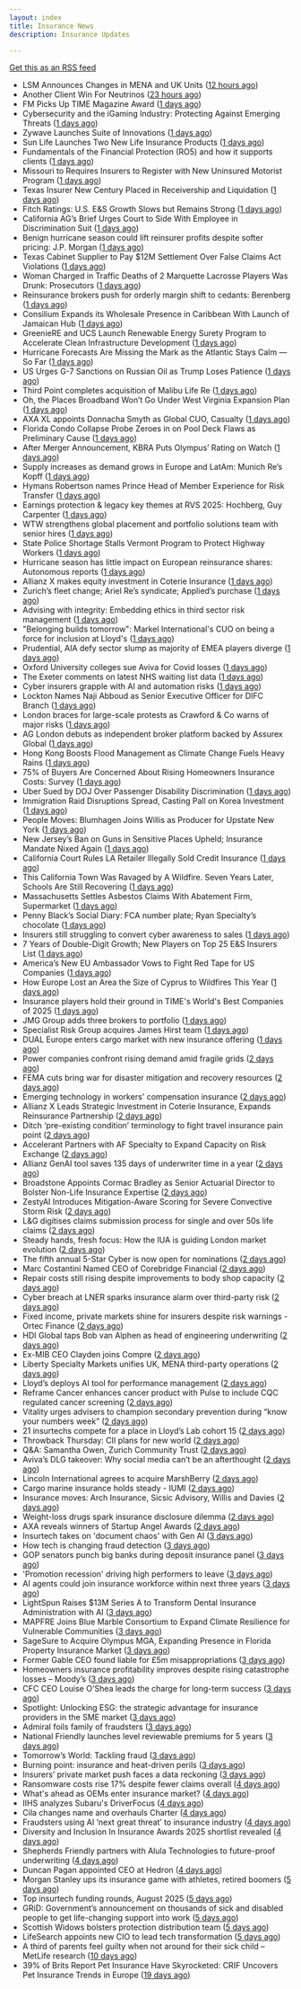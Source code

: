 ```yaml
---
layout: index
title: Insurance News
description: Insurance Updates

---
```


[Get this as an RSS feed](/insurance.rss)

<!-- news_marker starts -->
- LSM Announces Changes in MENA and UK Units ([12 hours ago](https://insurance-edge.net/2025/09/13/lsm-announces-changes-in-mena-and-uk-units/))
- Another Client Win For Neutrinos ([23 hours ago](https://insurance-edge.net/2025/09/12/another-client-win-for-neutrinos/))
- FM Picks Up TIME Magazine Award ([1 days ago](https://insurance-edge.net/2025/09/12/fm-picks-up-time-magazine-award/))
- Cybersecurity and the iGaming Industry: Protecting Against Emerging Threats ([1 days ago](https://insurance-edge.net/2025/09/12/cybersecurity-and-the-igaming-industry-protecting-against-emerging-threats/))
- Zywave Launches Suite of Innovations ([1 days ago](https://insurance-edge.net/2025/09/12/zywave-launches-suite-of-innovations/))
- Sun Life Launches Two New Life Insurance Products ([1 days ago](https://insurance-edge.net/2025/09/12/sun-life-launches-two-new-life-insurance-products/))
- Fundamentals of the Financial Protection (RO5) and how it supports clients ([1 days ago](https://www.insurancebusinessmag.com/uk/guides/fundamentals-of-the-financial-protection-ro5-and-how-it-supports-clients-549550.aspx))
- Missouri to Requires Insurers to Register with New Uninsured Motorist Program ([1 days ago](https://www.insurancejournal.com/news/midwest/2025/09/12/839036.htm))
- Texas Insurer New Century Placed in Receivership and Liquidation ([1 days ago](https://www.insurancejournal.com/news/southcentral/2025/09/12/839025.htm))
- Fitch Ratings: U.S. E&S Growth Slows but Remains Strong ([1 days ago](https://www.insurancejournal.com/news/national/2025/09/12/839020.htm))
- California AG’s Brief Urges Court to Side With Employee in Discrimination Suit ([1 days ago](https://www.insurancejournal.com/news/west/2025/09/12/839029.htm))
- Benign hurricane season could lift reinsurer profits despite softer pricing: J.P. Morgan ([1 days ago](https://www.reinsurancene.ws/benign-hurricane-season-could-lift-reinsurer-profits-despite-softer-pricing-j-p-morgan/))
- Texas Cabinet Supplier to Pay $12M Settlement Over False Claims Act Violations ([1 days ago](https://www.insurancejournal.com/news/southcentral/2025/09/12/839021.htm))
- Woman Charged in Traffic Deaths of 2 Marquette Lacrosse Players Was Drunk: Prosecutors ([1 days ago](https://www.insurancejournal.com/news/midwest/2025/09/12/839016.htm))
- Reinsurance brokers push for orderly margin shift to cedants: Berenberg ([1 days ago](https://www.reinsurancene.ws/reinsurance-brokers-push-for-orderly-margin-shift-to-cedants-berenberg/))
- Consilium Expands its Wholesale Presence in Caribbean With Launch of Jamaican Hub ([1 days ago](https://www.insurancejournal.com/news/international/2025/09/12/839003.htm))
- GreenieRE and UCS Launch Renewable Energy Surety Program to Accelerate Clean Infrastructure Development ([1 days ago](https://www.insurtechinsights.com/greeniere-and-ucs-launch-renewable-energy-surety-program-to-accelerate-clean-infrastructure-development/))
- Hurricane Forecasts Are Missing the Mark as the Atlantic Stays Calm — So Far ([1 days ago](https://www.insurancejournal.com/news/national/2025/09/12/838942.htm))
- US Urges G-7 Sanctions on Russian Oil as Trump Loses Patience ([1 days ago](https://www.insurancejournal.com/news/international/2025/09/12/838975.htm))
- Third Point completes acquisition of Malibu Life Re ([1 days ago](https://www.reinsurancene.ws/third-point-completes-acquisition-of-malibu-life-re/))
- Oh, the Places Broadband Won’t Go Under West Virginia Expansion Plan ([1 days ago](https://www.insurancejournal.com/news/southeast/2025/09/12/838989.htm))
- AXA XL appoints Donnacha Smyth as Global CUO, Casualty ([1 days ago](https://www.reinsurancene.ws/axa-xl-appoints-donnacha-smyth-as-global-cuo-casualty/))
- Florida Condo Collapse Probe Zeroes in on Pool Deck Flaws as Preliminary Cause ([1 days ago](https://www.insurancejournal.com/news/southeast/2025/09/12/838986.htm))
- After Merger Announcement, KBRA Puts Olympus’ Rating on Watch ([1 days ago](https://www.insurancejournal.com/news/southeast/2025/09/12/838981.htm))
- Supply increases as demand grows in Europe and LatAm: Munich Re’s Kopff ([1 days ago](https://www.reinsurancene.ws/supply-increases-as-demand-grows-in-europe-and-latam-munich-res-kopff/))
- Hymans Robertson names Prince Head of Member Experience for Risk Transfer ([1 days ago](https://www.reinsurancene.ws/hymans-robertson-names-prince-head-of-member-experience-for-risk-transfer/))
- Earnings protection & legacy key themes at RVS 2025: Hochberg, Guy Carpenter ([1 days ago](https://www.reinsurancene.ws/earnings-protection-legacy-key-themes-at-rvs-2025-hochberg-guy-carpenter/))
- WTW strengthens global placement and portfolio solutions team with senior hires ([1 days ago](https://www.reinsurancene.ws/wtw-strengthens-global-placement-and-portfolio-solutions-team-with-senior-hires/))
- State Police Shortage Stalls Vermont Program to Protect Highway Workers ([1 days ago](https://www.insurancejournal.com/news/east/2025/09/12/838966.htm))
- Hurricane season has little impact on European reinsurance shares: Autonomous reports ([1 days ago](https://www.reinsurancene.ws/hurricane-season-has-little-impact-on-european-reinsurance-shares-autonomous-reports/))
- Allianz X makes equity investment in Coterie Insurance ([1 days ago](https://www.reinsurancene.ws/allianz-x-makes-equity-investment-in-coterie-insurance/))
- Zurich’s fleet change; Ariel Re’s syndicate; Applied’s purchase ([1 days ago](https://www.postonline.co.uk/news/7959004/zurich%E2%80%99s-fleet-change-ariel-re%E2%80%99s-syndicate-applied%E2%80%99s-purchase))
- Advising with integrity: Embedding ethics in third sector risk management ([1 days ago](https://www.insurancebusinessmag.com/uk/news/breaking-news/advising-with-integrity-embedding-ethics-in-third-sector-risk-management-549502.aspx))
- "Belonging builds tomorrow": Markel International's CUO on being a force for inclusion at Lloyd's ([1 days ago](https://www.insurancebusinessmag.com/uk/news/diversity-inclusion/belonging-builds-tomorrow-markel-internationals-cuo-on-being-a-force-for-inclusion-at-lloyds-549345.aspx))
- Prudential, AIA defy sector slump as majority of EMEA players diverge ([1 days ago](https://www.insurancebusinessmag.com/uk/news/breaking-news/prudential-aia-defy-sector-slump-as-majority-of-emea-players-diverge-549496.aspx))
- Oxford University colleges sue Aviva for Covid losses ([1 days ago](https://www.postonline.co.uk/commercial/7959007/oxford-university-colleges-sue-aviva-for-covid-losses))
- The Exeter comments on latest NHS waiting list data ([1 days ago](https://ifamagazine.com/the-exeter-comments-on-latest-nhs-waiting-list-data/))
- Cyber insurers grapple with AI and automation risks ([1 days ago](https://www.postonline.co.uk/news/7959006/cyber-insurers-grapple-with-ai-and-automation-risks))
- Lockton Names Naji Abboud as Senior Executive Officer for DIFC Branch ([1 days ago](https://www.insurtechinsights.com/lockton-names-naji-abboud-as-senior-executive-officer-for-difc-branch/))
- London braces for large-scale protests as Crawford & Co warns of major risks ([1 days ago](https://www.insurancebusinessmag.com/uk/news/breaking-news/london-braces-for-largescale-protests-as-crawford-and-co-warns-of-major-risks-549478.aspx))
- AG London debuts as independent broker platform backed by Assurex Global ([1 days ago](https://www.insurancebusinessmag.com/uk/news/breaking-news/ag-london-debuts-as-independent-broker-platform-backed-by-assurex-global-549462.aspx))
- Hong Kong Boosts Flood Management as Climate Change Fuels Heavy Rains ([1 days ago](https://www.insurancejournal.com/news/international/2025/09/12/838950.htm))
- 75% of Buyers Are Concerned About Rising Homeowners Insurance Costs: Survey ([1 days ago](https://www.insurancejournal.com/news/national/2025/09/12/838913.htm))
- Uber Sued by DOJ Over Passenger Disability Discrimination ([1 days ago](https://www.insurancejournal.com/news/national/2025/09/12/838908.htm))
- Immigration Raid Disruptions Spread, Casting Pall on Korea Investment ([1 days ago](https://www.insurancejournal.com/news/international/2025/09/12/838925.htm))
- People Moves: Blumhagen Joins Willis as Producer for Upstate New York ([1 days ago](https://www.insurancejournal.com/news/east/2025/09/12/838880.htm))
- New Jersey’s Ban on Guns in Sensitive Places Upheld; Insurance Mandate Nixed Again ([1 days ago](https://www.insurancejournal.com/news/east/2025/09/12/838911.htm))
- California Court Rules LA Retailer Illegally Sold Credit Insurance ([1 days ago](https://www.insurancejournal.com/news/west/2025/09/12/838749.htm))
- This California Town Was Ravaged by A Wildfire. Seven Years Later, Schools Are Still Recovering ([1 days ago](https://www.insurancejournal.com/news/west/2025/09/12/838886.htm))
- Massachusetts Settles Asbestos Claims With Abatement Firm, Supermarket ([1 days ago](https://www.insurancejournal.com/news/east/2025/09/12/838885.htm))
- Penny Black’s Social Diary: FCA number plate; Ryan Specialty’s chocolate ([1 days ago](https://www.postonline.co.uk/people/7958860/penny-black%E2%80%99s-social-diary-fca-number-plate-ryan-specialty%E2%80%99s-chocolate))
- Insurers still struggling to convert cyber awareness to sales ([1 days ago](https://www.postonline.co.uk/broker/7958985/insurers-still-struggling-to-convert-cyber-awareness-to-sales))
- 7 Years of Double-Digit Growth; New Players on Top 25 E&S Insurers List ([1 days ago](https://www.insurancejournal.com/news/national/2025/09/12/838828.htm))
- America’s New EU Ambassador Vows to Fight Red Tape for US Companies ([1 days ago](https://www.insurancejournal.com/news/international/2025/09/12/838920.htm))
- How Europe Lost an Area the Size of Cyprus to Wildfires This Year ([1 days ago](https://www.insurancejournal.com/news/international/2025/09/12/838930.htm))
- Insurance players hold their ground in TIME's World's Best Companies of 2025 ([1 days ago](https://www.insurancebusinessmag.com/uk/news/breaking-news/insurance-players-hold-their-ground-in-times-worlds-best-companies-of-2025-549431.aspx))
- JMG Group adds three brokers to portfolio ([1 days ago](https://www.insurancebusinessmag.com/uk/news/mergers-acquisitions/jmg-group-adds-three-brokers-to-portfolio-549430.aspx))
- Specialist Risk Group acquires James Hirst team ([1 days ago](https://www.insurancebusinessmag.com/uk/news/mergers-acquisitions/specialist-risk-group-acquires-james-hirst-team-549429.aspx))
- DUAL Europe enters cargo market with new insurance offering ([1 days ago](https://www.insurancebusinessmag.com/uk/news/marine/dual-europe-enters-cargo-market-with-new-insurance-offering-549427.aspx))
- Power companies confront rising demand amid fragile grids ([2 days ago](https://www.insurancebusinessmag.com/uk/news/breaking-news/power-companies-confront-rising-demand-amid-fragile-grids-549405.aspx))
- FEMA cuts bring war for disaster mitigation and recovery resources ([2 days ago](https://www.dig-in.com/news/fema-cuts-bring-war-for-disaster-mitigation-resources))
- Emerging technology in workers' compensation insurance ([2 days ago](https://www.dig-in.com/podcast/emerging-technology-in-workers-compensation-insurance))
- Allianz X Leads Strategic Investment in Coterie Insurance, Expands Reinsurance Partnership ([2 days ago](https://www.insurtechinsights.com/allianz-x-leads-strategic-investment-in-coterie-insurance-expands-reinsurance-partnership/))
- Ditch ‘pre-existing condition’ terminology to fight travel insurance pain point ([2 days ago](https://www.postonline.co.uk/news/7958966/ditch-%E2%80%98pre-existing-condition%E2%80%99-terminology-to-fight-travel-insurance-pain-point))
- Accelerant Partners with AF Specialty to Expand Capacity on Risk Exchange ([2 days ago](https://www.insurtechinsights.com/accelerant-partners-with-af-specialty-to-expand-capacity-on-risk-exchange/))
- Allianz GenAI tool saves 135 days of underwriter time in a year ([2 days ago](https://www.postonline.co.uk/technology/7959005/allianz-genai-tool-saves-135-days-of-underwriter-time-in-a-year))
- Broadstone Appoints Cormac Bradley as Senior Actuarial Director to Bolster Non-Life Insurance Expertise ([2 days ago](https://www.insurtechinsights.com/broadstone-appoints-cormac-bradley-as-senior-actuarial-director-to-bolster-non-life-insurance-expertise/))
- ZestyAI Introduces Mitigation-Aware Scoring for Severe Convective Storm Risk ([2 days ago](https://www.insurtechinsights.com/zestyai-introduces-mitigation-aware-scoring-for-severe-convective-storm-risk/))
- L&G digitises claims submission process for single and over 50s life claims ([2 days ago](https://ifamagazine.com/lg-digitises-claims-submission-process-for-single-and-over-50s-life-claims/))
- Steady hands, fresh focus: How the IUA is guiding London market evolution ([2 days ago](https://www.insurancebusinessmag.com/uk/news/breaking-news/steady-hands-fresh-focus-how-the-iua-is-guiding-london-market-evolution-549328.aspx))
- The fifth annual 5-Star Cyber is now open for nominations ([2 days ago](https://www.insurancebusinessmag.com/uk/news/cyber/the-fifth-annual-5star-cyber-is-now-open-for-nominations-549327.aspx))
- Marc Costantini Named CEO of Corebridge Financial ([2 days ago](https://www.insurtechinsights.com/marc-costantini-named-ceo-of-corebridge-financial/))
- Repair costs still rising despite improvements to body shop capacity ([2 days ago](https://www.postonline.co.uk/news/7958986/repair-costs-still-rising-despite-improvements-to-body-shop-capacity))
- Cyber breach at LNER sparks insurance alarm over third-party risk ([2 days ago](https://www.insurancebusinessmag.com/uk/news/cyber/cyber-breach-at-lner-sparks-insurance-alarm-over-thirdparty-risk-549376.aspx))
- Fixed income, private markets shine for insurers despite risk warnings - Ortec Finance ([2 days ago](https://www.insurancebusinessmag.com/uk/news/breaking-news/fixed-income-private-markets-shine-for-insurers-despite-risk-warnings--ortec-finance-549319.aspx))
- HDI Global taps Bob van Alphen as head of engineering underwriting ([2 days ago](https://www.insurancebusinessmag.com/uk/news/construction-engineering/hdi-global-taps-bob-van-alphen-as-head-of-engineering-underwriting-549317.aspx))
- Ex-MIB CEO Clayden joins Compre ([2 days ago](https://www.postonline.co.uk/claims/7959003/ex-mib-ceo-clayden-joins-compre))
- Liberty Specialty Markets unifies UK, MENA third-party operations ([2 days ago](https://www.insurancebusinessmag.com/uk/news/breaking-news/liberty-specialty-markets-unifies-uk-mena-thirdparty-operations-549313.aspx))
- Lloyd’s deploys AI tool for performance management ([2 days ago](https://www.postonline.co.uk/technology/7958321/lloyd%E2%80%99s-deploys-ai-tool-for-performance-management))
- Reframe Cancer enhances cancer product with Pulse to include CQC regulated cancer screening ([2 days ago](https://ifamagazine.com/reframe-cancer-enhances-cancer-product-with-pulse-to-include-cqc-regulated-cancer-screening/))
- Vitality urges advisers to champion secondary prevention during “know your numbers week” ([2 days ago](https://ifamagazine.com/vitality-urges-advisers-to-champion-secondary-prevention-during-know-your-numbers-week/))
- 21 insurtechs compete for a place in Lloyd’s Lab cohort 15 ([2 days ago](https://www.postonline.co.uk/lloyd%E2%80%99slondon/7959000/21-insurtechs-compete-for-a-place-in-lloyd%E2%80%99s-lab-cohort-15))
- Throwback Thursday: CII plans for new world ([2 days ago](https://www.postonline.co.uk/people/7956765/throwback-thursday-cii-plans-for-new-world))
- Q&A: Samantha Owen, Zurich Community Trust ([2 days ago](https://www.postonline.co.uk/people/7958089/qa-samantha-owen-zurich-community-trust))
- Aviva’s DLG takeover: Why social media can’t be an afterthought ([2 days ago](https://www.postonline.co.uk/news/7958969/aviva%E2%80%99s-dlg-takeover-why-social-media-can%E2%80%99t-be-an-afterthought))
- Lincoln International agrees to acquire MarshBerry ([2 days ago](https://www.insurancebusinessmag.com/uk/news/mergers-acquisitions/lincoln-international-agrees-to-acquire-marshberry-549269.aspx))
- Cargo marine insurance holds steady - IUMI ([2 days ago](https://www.insurancebusinessmag.com/uk/news/marine/cargo-marine-insurance-holds-steady--iumi-549261.aspx))
- Insurance moves: Arch Insurance, Sicsic Advisory, Willis and Davies ([2 days ago](https://www.insurancebusinessmag.com/uk/news/breaking-news/insurance-moves-arch-insurance-sicsic-advisory-willis-and-davies-549260.aspx))
- Weight-loss drugs spark insurance disclosure dilemma ([2 days ago](https://www.insurancebusinessmag.com/uk/news/life-insurance/weightloss-drugs-spark-insurance-disclosure-dilemma-549259.aspx))
- AXA reveals winners of Startup Angel Awards ([2 days ago](https://www.insurancebusinessmag.com/uk/news/breaking-news/axa-reveals-winners-of-startup-angel-awards-549255.aspx))
- Insurtech takes on 'document chaos' with Gen AI ([3 days ago](https://www.dig-in.com/news/insurtech-takes-on-document-chaos-with-gen-ai))
- How tech is changing fraud detection ([3 days ago](https://www.dig-in.com/opinion/how-tech-is-changing-fraud-detection))
- GOP senators punch big banks during deposit insurance panel ([3 days ago](https://www.dig-in.com/news/gop-senators-punch-big-banks-during-deposit-insurance-panel))
- 'Promotion recession' driving high performers to leave ([3 days ago](https://www.insurancebusinessmag.com/uk/business-strategy/promotion-recession-driving-high-performers-to-leave-549218.aspx))
- AI agents could join insurance workforce within next three years ([3 days ago](https://www.postonline.co.uk/news/7958997/ai-agents-could-join-insurance-workforce-within-next-three-years))
- LightSpun Raises $13M Series A to Transform Dental Insurance Administration with AI ([3 days ago](https://www.insurtechinsights.com/lightspun-raises-13m-series-a-to-transform-dental-insurance-administration-with-ai/))
- MAPFRE Joins Blue Marble Consortium to Expand Climate Resilience for Vulnerable Communities ([3 days ago](https://www.insurtechinsights.com/mapfre-joins-blue-marble-consortium-to-expand-climate-resilience-for-vulnerable-communities/))
- SageSure to Acquire Olympus MGA, Expanding Presence in Florida Property Insurance Market ([3 days ago](https://www.insurtechinsights.com/sagesure-to-acquire-olympus-mga-expanding-presence-in-florida-property-insurance-market/))
- Former Gable CEO found liable for £5m misappropriations ([3 days ago](https://www.postonline.co.uk/news/7958992/former-gable-ceo-found-liable-for-%C2%A35m-misappropriations))
- Homeowners insurance profitability improves despite rising catastrophe losses – Moody’s ([3 days ago](https://www.insurancebusinessmag.com/uk/news/property-insurance/homeowners-insurance-profitability-improves-despite-rising-catastrophe-losses--moodys-549158.aspx))
- CFC CEO Louise O'Shea leads the charge for long-term success ([3 days ago](https://www.insurancebusinessmag.com/uk/news/breaking-news/cfc-ceo-louise-oshea-leads-the-charge-for-longterm-success-549144.aspx))
- Spotlight: Unlocking ESG: the strategic advantage for insurance providers in the SME market ([3 days ago](https://www.postonline.co.uk/market-access/7958115/spotlight-unlocking-esg-the-strategic-advantage-for-insurance-providers-in-the-sme-market))
- Admiral foils family of fraudsters ([3 days ago](https://www.postonline.co.uk/claims/7958991/admiral-foils-family-of-fraudsters))
- National Friendly launches level reviewable premiums for 5 years ([3 days ago](https://ifamagazine.com/national-friendly-launches-level-reviewable-premiums-for-5-years/))
- Tomorrow’s World: Tackling fraud ([3 days ago](https://www.postonline.co.uk/claims/7958215/tomorrow%E2%80%99s-world-tackling-fraud))
- Burning point: insurance and heat-driven perils ([3 days ago](https://www.postonline.co.uk/claims/7958886/burning-point-insurance-and-heat-driven-perils))
- Insurers’ private market push faces a data reckoning ([3 days ago](https://www.postonline.co.uk/regulation/7958261/insurers%E2%80%99-private-market-push-faces-a-data-reckoning))
- Ransomware costs rise 17% despite fewer claims overall ([4 days ago](https://www.dig-in.com/news/ransomware-costs-rise-17-despite-fewer-claims))
- What's ahead as OEMs enter insurance market? ([4 days ago](https://www.dig-in.com/opinion/whats-ahead-as-oems-enter-insurance-market))
- IIHS analyzes Subaru's DriverFocus ([4 days ago](https://www.dig-in.com/news/iihs-analyzes-subarus-driverfocus))
- Cila changes name and overhauls Charter ([4 days ago](https://www.postonline.co.uk/claims/7958987/cila-changes-name-and-overhauls-charter))
- Fraudsters using AI ‘next great threat’ to insurance industry ([4 days ago](https://www.postonline.co.uk/news/7958959/fraudsters-using-ai-%E2%80%98next-great-threat%E2%80%99-to-insurance-industry))
- Diversity and Inclusion In Insurance Awards 2025 shortlist revealed ([4 days ago](https://www.postonline.co.uk/people/7958962/diversity-and-inclusion-in-insurance-awards-2025-shortlist-revealed))
- Shepherds Friendly partners with Alula Technologies to future-proof underwriting ([4 days ago](https://ifamagazine.com/shepherds-friendly-partners-with-alula-technologies-to-future-proof-underwriting/))
- Duncan Pagan appointed CEO at Hedron ([4 days ago](https://www.postonline.co.uk/broker/7958984/duncan-pagan-appointed-ceo-at-hedron))
- Morgan Stanley ups its insurance game with athletes, retired boomers ([5 days ago](https://www.dig-in.com/news/morgan-stanley-sees-big-role-for-fas-with-insurance-products))
- Top insurtech funding rounds, August 2025 ([5 days ago](https://www.dig-in.com/list/top-insurtech-funding-rounds-august-2025))
- GRiD: Government’s announcement on thousands of sick and disabled people to get life-changing support into work ([5 days ago](https://ifamagazine.com/grid-governments-announcement-on-thousands-of-sick-and-disabled-people-to-get-life-changing-support-into-work/))
- Scottish Widows bolsters protection distribution team ([5 days ago](https://ifamagazine.com/scottish-widows-bolsters-protection-distribution-team/))
- LifeSearch appoints new CIO to lead tech transformation ([5 days ago](https://ifamagazine.com/lifesearch-appoints-new-cio-to-lead-tech-transformation/))
- A third of parents feel guilty when not around for their sick child – MetLife research ([10 days ago](https://ifamagazine.com/a-third-of-parents-feel-guilty-when-not-around-for-their-sick-child-metlife-research/))
- 39% of Brits Report Pet Insurance Have Skyrocketed: CRIF Uncovers Pet Insurance Trends in Europe ([19 days ago](https://thefintechtimes.com/39-of-brits-report-pet-insurance-have-skyrocketed-crif-uncovers-pet-insurance-trends-in-europe/))

<!-- news_marker ends -->